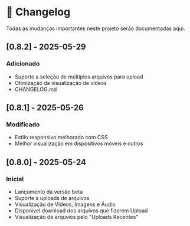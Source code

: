 # 📜 Changelog

Todas as mudanças importantes neste projeto serão documentadas aqui.

## [0.8.2] - 2025-05-29
### Adicionado
- Suporte a seleção de múltiplos arquivos para upload
- Otimização da visualização de vídeos
- CHANGELOG.md

## [0.8.1] - 2025-05-26
### Modificado
- Estilo responsivo melhorado com CSS
- Melhor visualização em dispositivos móveis e outros

## [0.8.0] - 2025-05-24
### Inicial
- Lançamento da versão beta
- Suporte a uploads de arquivos
- Visualização de Vídeos, Imagens e Áudio 
- Disponivel download dos arquivos que fizerem Upload
- Visualização de arquvios pelo "Uploads Recentes"
